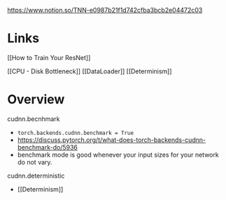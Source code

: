 
https://www.notion.so/TNN-e0987b21f1d742cfba3bcb2e04472c03

# Links

[[How to Train Your ResNet]]

[[CPU - Disk Bottleneck]]
[[DataLoader]]
[[Determinism]]

# Overview


cudnn.becnhmark
- `torch.backends.cudnn.benchmark = True`
- https://discuss.pytorch.org/t/what-does-torch-backends-cudnn-benchmark-do/5936
- benchmark mode is good whenever your input sizes for your network do not vary.

cudnn.deterministic
- [[Determinism]]